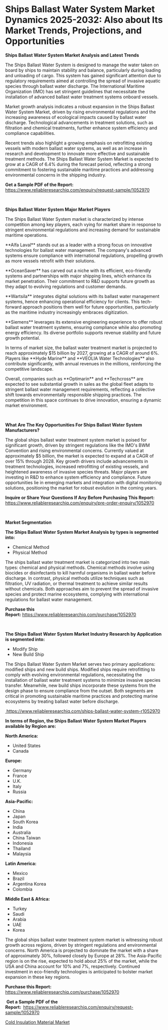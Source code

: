 <p><h1>Ships Ballast Water System Market Dynamics 2025-2032: Also about Its Market Trends, Projections, and Opportunities</h1></p><p><strong>Ships Ballast Water System Market Analysis and Latest Trends</strong></p>
<p><p>The Ships Ballast Water System is designed to manage the water taken on board by ships to maintain stability and balance, particularly during loading and unloading of cargo. This system has gained significant attention due to regulatory requirements aimed at controlling the spread of invasive aquatic species through ballast water discharge. The International Maritime Organization (IMO) has set stringent guidelines that necessitate the installation of advanced ballast water treatment systems onboard vessels. </p><p>Market growth analysis indicates a robust expansion in the Ships Ballast Water System Market, driven by rising environmental regulations and the increasing awareness of ecological impacts caused by ballast water discharge. Technological advancements in treatment solutions, such as filtration and chemical treatments, further enhance system efficiency and compliance capabilities. </p><p>Recent trends also highlight a growing emphasis on retrofitting existing vessels with modern ballast water systems, as well as an increase in research and development to innovate more effective and sustainable treatment methods. The Ships Ballast Water System Market is expected to grow at a CAGR of 6.4% during the forecast period, reflecting a strong commitment to fostering sustainable maritime practices and addressing environmental concerns in the shipping industry.</p></p>
<p><strong>Get a Sample PDF of the Report:&nbsp;</strong> <a href="https://www.reliableresearchiq.com/enquiry/request-sample/1052970?utm_campaign=2758&utm_medium=2&utm_source=Github&utm_content=ia&utm_term=22032025&utm_id=ships-ballast-water-system">https://www.reliableresearchiq.com/enquiry/request-sample/1052970</a></p>
<p>&nbsp;</p>
<p><strong>Ships Ballast Water System Major Market Players</strong></p>
<p><p>The Ships Ballast Water System market is characterized by intense competition among key players, each vying for market share in response to stringent environmental regulations and increasing demand for sustainable maritime operations.</p><p>**Alfa Laval** stands out as a leader with a strong focus on innovative technologies for ballast water management. The company's advanced systems ensure compliance with international regulations, propelling growth as more vessels retrofit with their solutions. </p><p>**OceanSaver** has carved out a niche with its efficient, eco-friendly systems and partnerships with major shipping lines, which enhance its market penetration. Their commitment to R&D supports future growth as they adapt to evolving regulations and customer demands.</p><p>**Wartsila** integrates digital solutions with its ballast water management systems, hence enhancing operational efficiency for clients. This tech-forward approach positions them well for future opportunities, particularly as the maritime industry increasingly embraces digitization.</p><p>**Siemens** leverages its extensive engineering experience to offer robust ballast water treatment systems, ensuring compliance while also promoting energy efficiency. Its diverse portfolio supports revenue stability and future growth potential.</p><p>In terms of market size, the ballast water treatment market is projected to reach approximately $15 billion by 2027, growing at a CAGR of around 6%. Players like **Hyde Marine** and **VEOLIA Water Technologies** also contribute significantly, with annual revenues in the millions, reinforcing the competitive landscape.</p><p>Overall, companies such as **Optimarin** and **Techcross** are expected to see substantial growth in sales as the global fleet adapts to stringent ballast water management requirements, reflecting a collective shift towards environmentally responsible shipping practices. The competition in this space continues to drive innovation, ensuring a dynamic market environment.</p></p>
<p>&nbsp;</p>
<p><strong>What Are The Key Opportunities For Ships Ballast Water System Manufacturers?</strong></p>
<p><p>The global ships ballast water treatment system market is poised for significant growth, driven by stringent regulations like the IMO's BWM Convention and rising environmental concerns. Currently valued at approximately $5 billion, the market is expected to expand at a CAGR of over 15% through 2028. Key growth drivers include advancements in treatment technologies, increased retrofitting of existing vessels, and heightened awareness of invasive species threats. Major players are investing in R&D to enhance system efficiency and compliance. Future opportunities lie in emerging markets and integration with digital monitoring solutions, positioning the market for robust evolution in the coming years.</p></p>
<p><strong>Inquire or Share Your Questions If Any Before Purchasing This Report:</strong> <a href="https://www.reliableresearchiq.com/enquiry/pre-order-enquiry/1052970?utm_campaign=2758&utm_medium=2&utm_source=Github&utm_content=ia&utm_term=22032025&utm_id=ships-ballast-water-system">https://www.reliableresearchiq.com/enquiry/pre-order-enquiry/1052970</a></p>
<p>&nbsp;</p>
<p><strong>Market Segmentation</strong></p>
<p><strong>The Ships Ballast Water System Market Analysis by types is segmented into:</strong></p>
<p><ul><li>Chemical Method</li><li>Physical Method</li></ul></p>
<p><p>The ships ballast water treatment market is categorized into two main types: chemical and physical methods. Chemical methods involve using biocides or disinfectants to kill harmful organisms in ballast water before discharge. In contrast, physical methods utilize techniques such as filtration, UV radiation, or thermal treatment to achieve similar results without chemicals. Both approaches aim to prevent the spread of invasive species and protect marine ecosystems, complying with international regulations for ballast water management.</p></p>
<p><strong>Purchase this Report:&nbsp;</strong><a href="https://www.reliableresearchiq.com/purchase/1052970?utm_campaign=2758&utm_medium=2&utm_source=Github&utm_content=ia&utm_term=22032025&utm_id=ships-ballast-water-system">https://www.reliableresearchiq.com/purchase/1052970</a></p>
<p>&nbsp;</p>
<p><strong>The Ships Ballast Water System Market Industry Research by Application is segmented into:</strong></p>
<p><ul><li>Modify Ship</li><li>New Build Ship</li></ul></p>
<p><p>The Ships Ballast Water System Market serves two primary applications: modified ships and new build ships. Modified ships require retrofitting to comply with evolving environmental regulations, necessitating the installation of ballast water treatment systems to minimize invasive species transfer. Meanwhile, new build ships incorporate these systems from the design phase to ensure compliance from the outset. Both segments are critical in promoting sustainable maritime practices and protecting marine ecosystems by treating ballast water before discharge.</p></p>
<p><a href="https://www.reliableresearchiq.com/ships-ballast-water-system-r1052970?utm_campaign=2758&utm_medium=2&utm_source=Github&utm_content=ia&utm_term=22032025&utm_id=ships-ballast-water-system">&nbsp;https://www.reliableresearchiq.com/ships-ballast-water-system-r1052970</a></p>
<p><strong>In terms of Region, the Ships Ballast Water System Market Players available by Region are:</strong></p>
<p>
    <p> <strong> North America: </strong>
        <ul>
            <li>United States</li>
            <li>Canada</li>
        </ul>
        </p> 
    <p> <strong> Europe: </strong>
        <ul>
            <li>Germany</li>
            <li>France</li>
            <li>U.K.</li>
            <li>Italy</li>
            <li>Russia</li>
        </ul>
        </p> 
    <p> <strong> Asia-Pacific: </strong>
        <ul>
            <li>China</li>
            <li>Japan</li>
            <li>South Korea</li>
            <li>India</li>
            <li>Australia</li>
            <li>China Taiwan</li>
            <li>Indonesia</li>
            <li>Thailand</li>
            <li>Malaysia</li>
        </ul>
        </p> 
    <p> <strong> Latin America: </strong>
        <ul>
            <li>Mexico</li>
            <li>Brazil</li>
            <li>Argentina Korea</li>
            <li>Colombia</li>
        </ul>
        </p> 
    <p> <strong> Middle East & Africa: </strong>
        <ul>
            <li>Turkey</li>
            <li>Saudi</li>
            <li>Arabia</li>
            <li>UAE</li>
            <li>Korea</li>
        </ul>
    </p>
    </p>
<p><p>The global ships ballast water treatment system market is witnessing robust growth across regions, driven by stringent regulations and environmental concerns. North America is projected to dominate the market with a share of approximately 30%, followed closely by Europe at 28%. The Asia-Pacific region is on the rise, expected to hold about 25% of the market, while the USA and China account for 10% and 7%, respectively. Continued investment in eco-friendly technologies is anticipated to bolster market expansion in these key regions.</p></p>
<p><strong>Purchase this Report: </strong><a href="https://www.reliableresearchiq.com/purchase/1052970?utm_campaign=2758&utm_medium=2&utm_source=Github&utm_content=ia&utm_term=22032025&utm_id=ships-ballast-water-system">https://www.reliableresearchiq.com/purchase/1052970</a></p>
<p>&nbsp;<strong>Get a Sample PDF of the Report:&nbsp;&nbsp;</strong><a href="https://www.reliableresearchiq.com/enquiry/request-sample/1052970?utm_campaign=2758&utm_medium=2&utm_source=Github&utm_content=ia&utm_term=22032025&utm_id=ships-ballast-water-system">https://www.reliableresearchiq.com/enquiry/request-sample/1052970</a></p>
<p><strong></strong></p>
<p><p><a href="https://github.com/iroldilom/Market-Research-Report-List-1/blob/main/cold-insulation-material-market.md?utm_campaign=2758&utm_medium=2&utm_source=Github&utm_content=ia&utm_term=22032025&utm_id=ships-ballast-water-system">Cold Insulation Material Market</a></p></p>